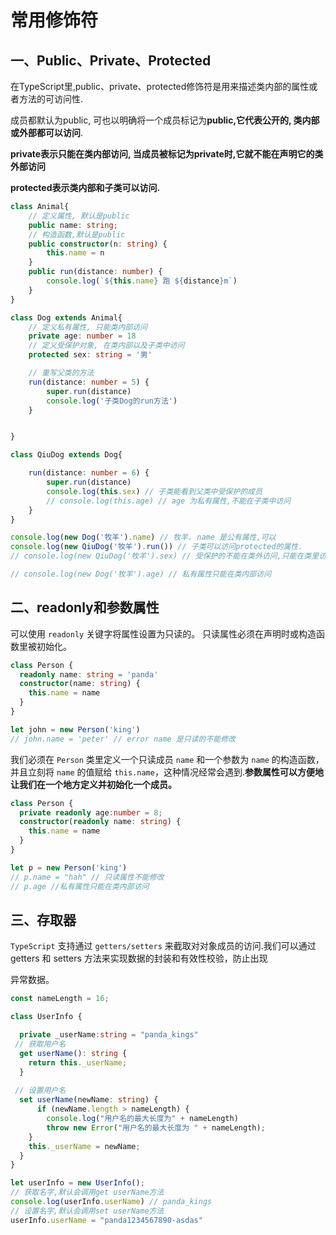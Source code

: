 # 常用修饰符

## 一、Public、Private、Protected

在TypeScript里,public、private、protected修饰符是用来描述类内部的属性或者方法的可访问性.

成员都默认为public, 可也以明确将一个成员标记为**public,它代表公开的, 类内部或外部都可以访问**.

**private表示只能在类内部访问, 当成员被标记为private时,它就不能在声明它的类外部访问**

**protected表示类内部和子类可以访问.**

```typescript
class Animal{
	// 定义属性, 默认是public
	public name: string;
	// 构造函数,默认是public
	public constructor(n: string) {
		this.name = n
	}
	public run(distance: number) {
		console.log(`${this.name} 跑 ${distance}m`)
	}
}

class Dog extends Animal{
	// 定义私有属性, 只能类内部访问
	private age: number = 18
	// 定义受保护对象, 在类内部以及子类中访问
	protected sex: string = '男'

	// 重写父类的方法
	run(distance: number = 5) {
		super.run(distance)
		console.log('子类Dog的run方法')
	}


}

class QiuDog extends Dog{

	run(distance: number = 6) {
		super.run(distance)
		console.log(this.sex) // 子类能看到父类中受保护的成员
		// console.log(this.age) // age 为私有属性,不能在子类中访问
	}
}

console.log(new Dog('牧羊').name) // 牧羊. name 是公有属性,可以
console.log(new QiuDog('牧羊').run()) // 子类可以访问protected的属性.
// console.log(new QiuDog('牧羊').sex) // 受保护的不能在类外访问,只能在类里访问

// console.log(new Dog('牧羊').age) // 私有属性只能在类内部访问

```

## 二、readonly和参数属性

可以使用 `readonly` 关键字将属性设置为只读的。 只读属性必须在声明时或构造函数里被初始化。

```typescript
class Person {
  readonly name: string = 'panda'
  constructor(name: string) {
    this.name = name
  }
}

let john = new Person('king')
// john.name = 'peter' // error name 是只读的不能修改
```

我们必须在 `Person` 类里定义一个只读成员 `name` 和一个参数为 `name` 的构造函数，并且立刻将 `name` 的值赋给 `this.name`，这种情况经常会遇到.**参数属性可以方便地让我们在一个地方定义并初始化一个成员。**

```typescript
class Person {
  private readonly age:number = 8;
  constructor(readonly name: string) {
    this.name = name
  }
}

let p = new Person('king')
// p.name = "hah" // 只读属性不能修改
// p.age //私有属性只能在类内部访问
```

## 三、存取器

`TypeScript` 支持通过 `getters/setters` 来截取对对象成员的访问.我们可以通过 getters 和 setters ⽅法来实现数据的封装和有效性校验，防⽌出现

异常数据。

```typescript
const nameLength = 16;

class UserInfo {

  private _userName:string = "panda_kings"
 // 获取用户名
  get userName(): string {
    return this._userName;
  }
  
 // 设置用户名
  set userName(newName: string) {
	  if (newName.length > nameLength) {
		console.log("用户名的最大长度为" + nameLength)
		throw new Error("用户名的最大长度为 " + nameLength);
    }
    this._userName = newName;
  }
}

let userInfo = new UserInfo();
// 获取名字,默认会调用get userName方法
console.log(userInfo.userName) // panda_kings
// 设置名字,默认会调用set userName方法
userInfo.userName = "panda1234567890-asdas"
```



